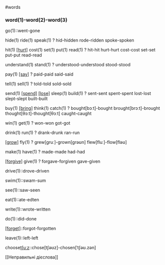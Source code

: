 #words 
### word(1)-word(2)-word(3)
go(1)::went-gone
<!--SR:!2022-11-13,3,250-->

hide(1)
ride(1)
speak(1)
?
hid-hidden
rode-ridden
spoke-spoken
<!--SR:!2022-11-11,1,230-->

hit(1)
[[hurt]](1)
cost(1)
set(1)
put(1)
read(1)
?
hit-hit
hurt-hurt
cost-cost
set-set
put-put
read-read
<!--SR:!2022-11-13,3,268-->

understand(1)
stand(1)
?
understood-understood
stood-stood
<!--SR:!2022-11-13,3,250-->

pay(1)
[[say]](1)
?
paid-paid
said-said
<!--SR:!2022-11-13,3,250-->

tell(1)
sell(1)
?
told-told
sold-sold
<!--SR:!2022-11-13,3,250-->

send(1)
[[spend]](1)
[[lose]](1)
sleep(1)
build(1)
?
sent-sent
spent-spent
lost-lost
slept-slept
built-built
<!--SR:!2022-11-13,3,250-->

buy(1)
[[bring]](1)
think(1)
catch(1)
?
bought[bɔːt]-bought
brought[brɔːt]-brought
thought[θɔːt]-thought[θɔːt]
caught-caught
<!--SR:!2022-11-13,3,250-->

win(1)
get(1)
?
won-won
got-got
<!--SR:!2022-11-13,3,250-->

drink(1)
run(1)
?
drank-drunk
ran-run
<!--SR:!2022-11-13,3,250-->

[[grow]](1)
fly(1)
?
grew[ɡruː]-grown[ɡrəʊn]
flew[fluː]-flow[fləʊ]
<!--SR:!2022-11-11,1,230-->

make(1)
have(1)
?
made-made
had-had
<!--SR:!2022-11-13,3,250-->

[[forgive]](1)
give(1)
?
forgave-forgiven
gave-given
<!--SR:!2022-11-12,2,249-->


drive(1)::drove-driven
<!--SR:!2022-11-12,2,249-->
swim(1)::swam-sum
<!--SR:!2022-11-12,2,249-->
see(1)::saw-seen
<!--SR:!2022-11-12,2,249-->
eat(1)::ate-edten
<!--SR:!2022-11-12,2,249-->
write(1)::wrote-written
<!--SR:!2022-11-12,2,249-->
do(1)::did-done
<!--SR:!2022-11-12,2,249-->
[[forget]](1)::forgot-forgotten
<!--SR:!2022-11-12,2,249-->
leave(1)::left-left
<!--SR:!2022-11-12,2,249-->
choose[tʃuːz](1)::chose[tʃəʊz]-chosen[ˈtʃəʊ.zən]
<!--SR:!2022-11-12,2,249-->

[[Неправильні дієслова]]
